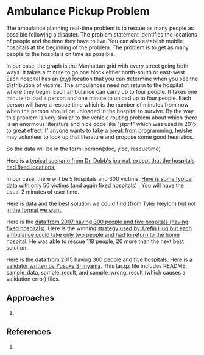 # Ambulance Pickup Problem

The ambulance planning real-time problem is to rescue as many people as possible following a disaster. The problem statement identifies the locations of people and the time they have to live. You can also establish mobile hospitals at the beginning of the problem. The problem is to get as many people to the hospitals on time as possible.

In our case, the graph is the Manhattan grid with every street going both ways. It takes a minute to go one block either north-south or east-west. Each hospital has an (x,y) location that you can determine when you see the distribution of victims. The ambulances need not return to the hospital where they begin. Each ambulance can carry up to four people. It takes one minute to load a person and one minute to unload up to four people. Each person will have a rescue time which is the number of minutes from now when the person should be unloaded in the hospital to survive. By the way, this problem is very similar to the vehicle routing problem about which there is an enormous literature and nice code like "jsprit" which was used in 2015 to great effect. If anyone wants to take a break from programming, he/she may volunteer to look up that literature and propose some good heuristics.

So the data will be in the form:
person(xloc, yloc, rescuetime)

Here is a [typical scenario from Dr. Dobb's journal, except that the hospitals had fixed locations](https://cs.nyu.edu/courses/fall20/CSCI-GA.2965-001/ambustory.html),

In our case, there will be 5 hospitals and 300 victims. [Here is some typical data with only 50 victims (and again fixed hospitals)](https://cs.nyu.edu/courses/fall20/CSCI-GA.2965-001/ambudata.html) . You will have the usual 2 minutes of user time.

[Here is data and the best solution we could find (from Tyler Neylon) but not in the format we want](https://cs.nyu.edu/courses/fall20/CSCI-GA.2965-001/ambusol.html).

Here is the [data from 2007 having 300 people and five hospitals (having fixed hospitals)](https://cs.nyu.edu/courses/fall20/CSCI-GA.2965-001/ambuprob07). Here is the winning [strategy used by Arefin Huq but each ambulance could take only two people and had to return to the home hospital](https://cs.nyu.edu/courses/fall20/CSCI-GA.2965-001/arefinambulance). He was able to rescue [118 people](https://cs.nyu.edu/courses/fall20/CSCI-GA.2965-001/arefinsave), 20 more than the next best solution.

Here is the [data from 2015 having 300 people and five hospitals](https://cs.nyu.edu/courses/fall20/CSCI-GA.2965-001/amb.2015). [Here is a validator written by Yusuke Shinyama](https://cs.nyu.edu/courses/fall20/CSCI-GA.2965-001/validator.tar.gz). This tar.gz file includes README, sample_data, sample_result, and sample_wrong_result (which causes a validation error) files.

## Approaches
1. 

## References
1. 